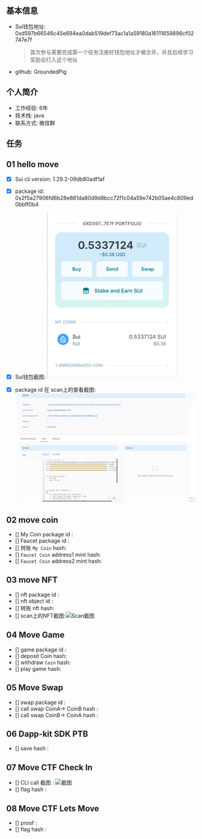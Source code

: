 ## 基本信息

- Sui钱包地址: 0xd597b66546c45e694ea0dab519def73ac1a1a59180a16111659896cf02747e7f
  
  > 首次参与需要完成第一个任务注册好钱包地址才被合并，并且后续学习奖励会打入这个地址

- github: GroundedPig

## 个人简介

- 工作经验: 6年
- 技术栈: java
- 联系方式: 微信群

## 任务

## 01 hello move

- [x] Sui cli version: 1.29.2-09db80adf1af
- [x] package id: 0x2f5a27906fd6b28e881da80d9d8bcc72f1c04a59e742b05ae4c809ed0bbff0b4
- [x] Sui钱包截图: ![Sui钱包截图](./images/wallet.png)
- [x] package id 在 scan上的查看截图:![Scan截图](./images/img.png)



##   02 move coin
- [] My Coin package id :
- [] Faucet package id :
- [] 转账 `My Coin` hash:
- [] `Faucet Coin` address1 mint hash:
- [] `Faucet Coin` address2 mint hash:

##   03 move NFT
- [] nft package id :
- [] nft object id :
- [] 转账 nft  hash:
- [] scan上的NFT截图:![Scan截图](./images/你的图片地址)

##   04 Move Game
- [] game package id :
- [] deposit Coin hash:
- [] withdraw `Coin` hash:
- [] play game hash:

##   05 Move Swap
- [] swap package id :
- [] call swap CoinA-> CoinB  hash :
- [] call swap CoinB-> CoinA  hash :

##   06 Dapp-kit SDK PTB
- [] save hash :

##   07 Move CTF Check In
- [] CLI call 截图 : ![截图](./images/你的图片地址)
- [] flag hash :

##   08 Move CTF Lets Move
- [] proof :
- [] flag hash :
